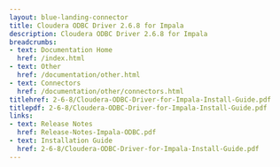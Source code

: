 ```yaml
---
layout: blue-landing-connector
title: Cloudera ODBC Driver 2.6.8 for Impala
description: Cloudera ODBC Driver 2.6.8 for Impala
breadcrumbs:
- text: Documentation Home
  href: /index.html
- text: Other
  href: /documentation/other.html
- text: Connectors
  href: /documentation/other/connectors.html
titlehref: 2-6-8/Cloudera-ODBC-Driver-for-Impala-Install-Guide.pdf
titlepdf: 2-6-8/Cloudera-ODBC-Driver-for-Impala-Install-Guide.pdf
links:
- text: Release Notes
  href: Release-Notes-Impala-ODBC.pdf
- text: Installation Guide
  href: 2-6-8/Cloudera-ODBC-Driver-for-Impala-Install-Guide.pdf
---
```

